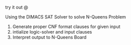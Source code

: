 try it out @

Using the DIMACS SAT Solver to solve N-Queens Problem

1. Generate proper CNF format clauses for given input
2. intialize logic-solver and input clauses
3. Interpret output to N-Queens Board
